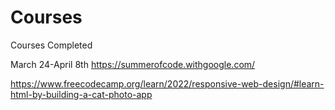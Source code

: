 # Courses
Courses Completed

March 24-April 8th
https://summerofcode.withgoogle.com/



https://www.freecodecamp.org/learn/2022/responsive-web-design/#learn-html-by-building-a-cat-photo-app
